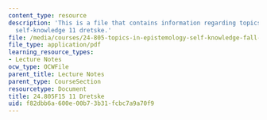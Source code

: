 ```yaml
---
content_type: resource
description: 'This is a file that contains information regarding topics in epistemology:
  self-knowledge 11 dretske.'
file: /media/courses/24-805-topics-in-epistemology-self-knowledge-fall-2015/f82dbb6a600e00b73b31fcbc7a9a70f9_MIT24_805F15_11Dre.pdf
file_type: application/pdf
learning_resource_types:
- Lecture Notes
ocw_type: OCWFile
parent_title: Lecture Notes
parent_type: CourseSection
resourcetype: Document
title: 24.805F15 11 Dretske
uid: f82dbb6a-600e-00b7-3b31-fcbc7a9a70f9
---
```

